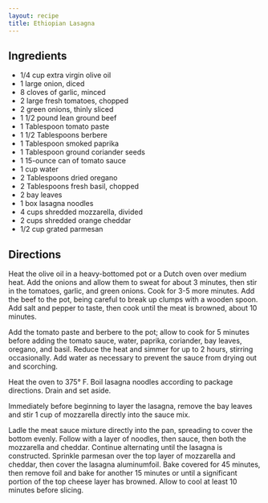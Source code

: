 ```yaml
---
layout: recipe
title: Ethiopian Lasagna
---
```


## Ingredients

* 1/4 cup extra virgin olive oil
* 1 large onion, diced
* 8 cloves of garlic, minced
* 2 large fresh tomatoes, chopped
* 2 green onions, thinly sliced
* 1 1/2 pound lean ground beef
* 1 Tablespoon tomato paste
* 1 1/2 Tablespoons berbere
* 1 Tablespoon smoked paprika
* 1 Tablespoon ground coriander seeds
* 1 15-ounce can of tomato sauce
* 1 cup water
* 2 Tablespoons dried oregano
* 2 Tablespoons fresh basil, chopped
* 2 bay leaves
* 1 box lasagna noodles
* 4 cups shredded mozzarella, divided
* 2 cups shredded orange cheddar
* 1/2 cup grated parmesan

## Directions

Heat the olive oil in a heavy-bottomed pot or a Dutch oven over medium heat.
Add the onions and allow them to sweat for about 3 minutes, then stir in
the tomatoes, garlic, and green onions. Cook for 3-5 more minutes. Add the beef
to the pot, being careful to break up clumps with a wooden spoon. Add salt
and pepper to taste, then cook until the meat is browned, about 10 minutes.

Add the tomato paste and berbere to the pot; allow to cook for 5 minutes before
adding the tomato sauce, water, paprika, coriander, bay leaves, oregano, and basil.
Reduce the heat and simmer for up to 2 hours, stirring occasionally. Add water as necessary
to prevent the sauce from drying out and scorching.

Heat the oven to 375° F. Boil lasagna noodles according to package directions. Drain and set aside.

Immediately before beginning to layer the lasagna, remove the bay leaves
and stir 1 cup of mozzarella directly into the sauce mix.

Ladle the meat sauce mixture directly into the pan, spreading to cover
the bottom evenly. Follow with a layer of noodles, then sauce, then both the
mozzarella and cheddar. Continue alternating until the lasagna is
constructed. Sprinkle parmesan over the top layer of mozzarella and
cheddar, then cover the lasagna aluminumfoil. Bake covered for 45 minutes, 
then remove foil and bake for another 15 minutes or until a significant portion 
of the top cheese layer has browned. Allow to cool at least 10 minutes before slicing.
